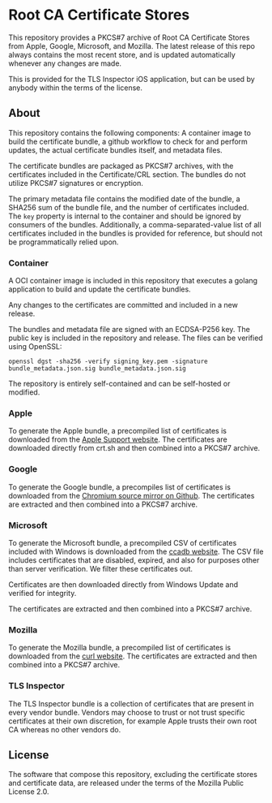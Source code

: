 # Root CA Certificate Stores

This repository provides a PKCS#7 archive of Root CA Certificate Stores from Apple, Google, Microsoft, and Mozilla.
The latest release of this repo always contains the most recent store, and is updated automatically whenever any changes
are made.

This is provided for the TLS Inspector iOS application, but can be used by anybody within the terms of the license.

## About

This repository contains the following components: A container image to build the certificate bundle, a github workflow
to check for and perform updates, the actual certificate bundles itself, and metadata files.

The certificate bundles are packaged as PKCS#7 archives, with the certificates included in the Certificate/CRL section.
The bundles do not utilize PKCS#7 signatures or encryption.

The primary metadata file contains the modified date of the bundle, a SHA256 sum of the bundle file, and the number of
certificates included. The `key` property is internal to the container and should be ignored by consumers of the
bundles. Additionally, a comma-separated-value list of all certificates included in the bundles is provided for
reference, but should not be programmatically relied upon.

### Container

A OCI container image is included in this repository that executes a golang application to build and update the
certificate bundles.

Any changes to the certificates are committed and included in a new release.

The bundles and metadata file are signed with an ECDSA-P256 key. The public key is included in the repository and
release. The files can be verified using OpenSSL:

```
openssl dgst -sha256 -verify signing_key.pem -signature bundle_metadata.json.sig bundle_metadata.json.sig
```

The repository is entirely self-contained and can be self-hosted or modified.

### Apple

To generate the Apple bundle, a precompiled list of certificates is downloaded from the
[Apple Support website](https://support.apple.com/en-ca/HT213464). The certificates are downloaded directly from crt.sh
and then combined into a PKCS#7 archive.

### Google

To generate the Google bundle, a precompiles list of certificates is downloaded from the
[Chromium source mirror on Github](https://github.com/chromium/chromium/blob/main/net/data/ssl/chrome_root_store/root_store.certs).
The certificates are extracted and then combined into a PKCS#7 archive.

### Microsoft

To generate the Microsoft bundle, a precompiled CSV of certificates included with Windows is downloaded from the
[ccadb website](https://ccadb-public.secure.force.com/microsoft/IncludedCACertificateReportForMSFTCSV). The CSV file
includes certificates that are disabled, expired, and also for purposes other than server verification. We filter these
certificates out.

Certificates are then downloaded directly from Windows Update and verified for integrity.

The certificates are extracted and then combined into a PKCS#7 archive.

### Mozilla

To generate the Mozilla bundle, a precompiled list of certificates is downloaded from the
[curl website](https://curl.se/docs/caextract.html). The certificates are extracted and then combined into a PKCS#7
archive.

### TLS Inspector

The TLS Inspector bundle is a collection of certificates that are present in every vendor bundle. Vendors may choose to
trust or not trust specific certificates at their own discretion, for example Apple trusts their own root CA whereas no
other vendors do.

## License

The software that compose this repository, excluding the certificate stores and certificate data, are released under the
terms of the Mozilla Public License 2.0.
